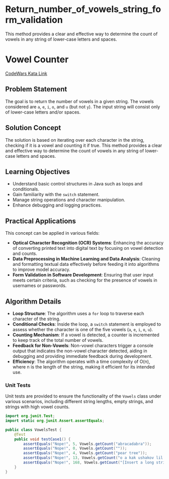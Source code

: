 # Return_number_of_vowels_string_form_validation
This method provides a clear and effective way to determine the count of vowels in any string of lower-case letters and spaces.

# Vowel Counter

[CodeWars Kata Link](https://www.codewars.com/kata/54ff3102c1bad923760001f3)

## Problem Statement

The goal is to return the number of vowels in a given string. The vowels considered are `a`, `e`, `i`, `o`, and `u` (but not `y`). The input string will consist only of lower-case letters and/or spaces.

## Solution Concept

The solution is based on iterating over each character in the string, checking if it is a vowel and counting it if true. This method provides a clear and effective way to determine the count of vowels in any string of lower-case letters and spaces.

## Learning Objectives

- Understand basic control structures in Java such as loops and conditionals.
- Gain familiarity with the `switch` statement.
- Manage string operations and character manipulation.
- Enhance debugging and logging practices.

## Practical Applications

This concept can be applied in various fields:

- **Optical Character Recognition (OCR) Systems**: Enhancing the accuracy of converting printed text into digital text by focusing on vowel detection and counts.
- **Data Preprocessing in Machine Learning and Data Analysis**: Cleaning and formatting textual data effectively before feeding it into algorithms to improve model accuracy.
- **Form Validation in Software Development**: Ensuring that user input meets certain criteria, such as checking for the presence of vowels in usernames or passwords.

## Algorithm Details

- **Loop Structure**: The algorithm uses a `for` loop to traverse each character of the string.
- **Conditional Checks**: Inside the loop, a `switch` statement is employed to assess whether the character is one of the five vowels (`a`, `e`, `i`, `o`, `u`).
- **Counting Mechanism**: If a vowel is detected, a counter is incremented to keep track of the total number of vowels.
- **Feedback for Non-Vowels**: Non-vowel characters trigger a console output that indicates the non-vowel character detected, aiding in debugging and providing immediate feedback during development.
- **Efficiency**: The algorithm operates with a time complexity of O(n), where n is the length of the string, making it efficient for its intended use.


### Unit Tests

Unit tests are provided to ensure the functionality of the `Vowels` class under various scenarios, including different string lengths, empty strings, and strings with high vowel counts.

```java
import org.junit.Test;
import static org.junit.Assert.assertEquals;

public class VowelsTest {
    @Test
    public void testCase1() {
        assertEquals("Nope!", 5, Vowels.getCount("abracadabra"));
        assertEquals("Nope!", 0, Vowels.getCount(""));
        assertEquals("Nope!", 4, Vowels.getCount("pear tree"));
        assertEquals("Nope!", 13, Vowels.getCount("o a kak ushakov lil vo kashu kakao"));
        assertEquals("Nope!", 168, Vowels.getCount("[Insert a long string with a mix of characters]"));
    }
}

